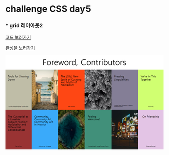 # challenge CSS day5

### * grid 레이아웃2

[코드 보러가기]([https://replit.com/@joominLee/Ostrich#index.html](https://replit.com/@joominLee/Bluprint-1#index.html))

[완성물 보러가기]([[https://replit.com/@joominLee/Ostrich#index.html](https://bluprint-1.joominlee.repl.co/)])

![제출 과제물 미리보기](https://github.com/jmnl225/challenge_CSS/blob/master/challenge_CSS_day5/%EA%B3%BC%EC%A0%9C%EB%AC%BC%20%EB%AF%B8%EB%A6%AC%EB%B3%B4%EA%B8%B0.png)
